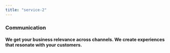 ```yaml
---
title: "service-2"
---
```


### Communication

#### We get your business relevance across channels. We create experiences that resonate with your customers.
